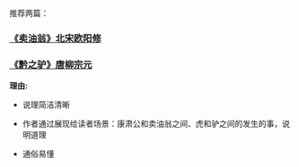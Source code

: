推荐两篇：

### [《卖油翁》北宋欧阳修](https://guoxue.baike.so.com/query/view?id=aaaced25d6a8baa68cd43b7178b46b55&type=poem)

### [《黔之驴》唐柳宗元](https://baike.so.com/doc/4702003-4916235.html)


**理由:**

+ 说理简洁清晰

+ 作者通过展现给读者场景：康肃公和卖油翁之间、虎和驴之间的发生的事，说明道理

+ 通俗易懂
